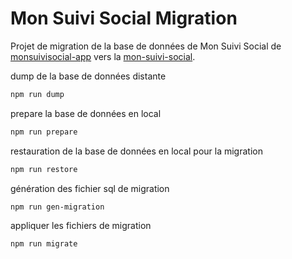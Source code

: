# Mon Suivi Social Migration

Projet de migration de la base de données de Mon Suivi Social de [monsuivisocial-app](https://gitlab.com/incubateur-territoires/startups/monsuivisocial/monsuivisocial-app) vers la [mon-suivi-social](https://github.com/inclusion-numerique/mon-suivi-social).


dump de la base de données distante

```sh
npm run dump
```

prepare la base de données en local

```sh
npm run prepare
```

restauration de la base de données en local pour la migration

```sh
npm run restore
```

génération des fichier sql de migration

```sh
npm run gen-migration
```

appliquer les fichiers de migration

```sh
npm run migrate
```